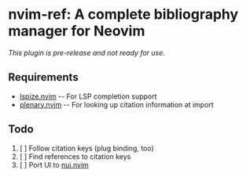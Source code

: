 # nvim-ref: A complete bibliography manager for Neovim

*This plugin is pre-release and not ready for use.*

## Requirements

* [lspize.nvim](https://github.com/oncomouse/lspize.nvim/) -- For LSP completion support
* [plenary.nvim](https://github.com/nvim-lua/plenary.nvim) -- For looking up citation information at import

## Todo

1. [ ] Follow citation keys (plug binding, too)
2. [ ] Find references to citation keys
3. [ ] Port UI to [nui.nvim](https://github.com/MunifTanjim/nui.nvim)
